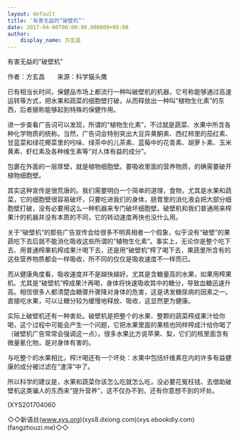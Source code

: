 ```yaml
---
layout: default
title: '有害无益的“破壁机”'
date: 2017-04-06T00:00:00.000000+08:00
author:
    display_name: 方玄昌
---
```


有害无益的“破壁机”

作者：方玄昌　　来源：科学猫头鹰

已有相当长时间，保健品市场上都流行一种叫破壁机的机器，它号称能够通过高速运转等方式，把水果和蔬菜的细胞壁打破，从而释放出一种叫“植物生化素”的东西，后者据称能够起到特殊的保健作用。

进一步查看广告词可以发现，所谓的“植物生化素”，不过就是蔬菜、水果中所含各种化学物质的统称。当然，广告词会特别突出大豆异黄酮素、西红柿里的茄红素、甘蓝菜和绿花椰菜里的吲哚、绿茶中的儿茶素、蓝莓中的花青素、胡萝卜素、玉米黄素、虾红素及各种维生素等“对人体有益的成分”。

包裹在外面的一层厚壁，就是植物细胞壁。要吸收里面的营养物质，的确需要破开植物细胞壁。

其实这种宣传是很荒唐的。我们需要明白一个简单的道理，食物，尤其是水果和蔬菜，它的细胞壁很容易破坏，只要吃进我们的身体，肠胃里的消化液会把大部分细胞壁打破，没有必要用这么一种机器来专门破坏细胞壁。破壁机和我们普通用来榨果汁的机器并没有本质的不同，它的转动速度再快也没什么用。

关于“破壁机”的那些广告宣传会给很多不明真相者一个假象，似乎没有“破壁”的果蔬吃下去后就不能消化吸收这些所谓的“植物生化素”。事实上，无论你是整个吃下去、用普通榨果机榨成果汁喝下去，还是用“破壁机”榨了喝下去，果蔬里所含有的这些营养物质都会一样吸收，所不同的仅仅是吸收速度不一样而已。

而从健康角度看，吸收速度并不是越快越好。尤其是含糖量高的水果，如果用榨果机、尤其是“破壁机”榨成果汁再喝，身体将快速吸收其中的糖分，导致血糖迅速升高。相信很多人都清楚血糖骤升骤降对身体的危害，这是诱发糖尿病的因素之一。直接吃水果，可以让糖分较为缓慢地释放、吸收，这显然更为健康。

实际上破壁机还有一种害处。破壁机是把整个的水果、整颗的蔬菜榨成果汁给你喝，这个过程中可能会产生一个问题，它把水果里面的果核也同样榨成汁给你喝了（破壁机广告常常会强调这一点）。很多水果比方说苹果、梨，它们的核里面含有微量氰化物，是对身体有害的。

与吃整个的水果相比，榨汁喝还有一个坏处：水果中包括纤维素在内的许多有益健康的成分被过滤在“渣滓”中了。

所以科学的建议是，水果和蔬菜你该怎么吃就怎么吃，没必要花冤枉钱、去借助破壁机这类骗人的东西来“提升营养”，这不仅办不到，还有你意想不到的坏处。

(XYS201704060

◇◇新语丝(www.xys.org)(xys8.dxiong.com)(xys.ebookdiy.com)(fangzhouzi.me)◇◇

